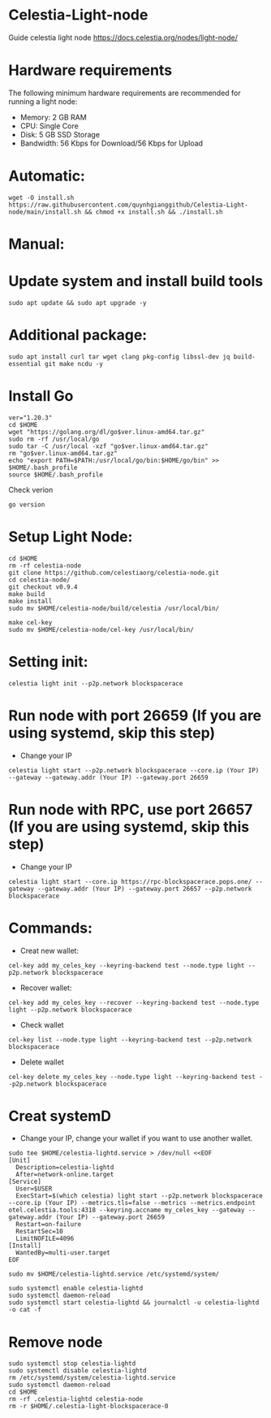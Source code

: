 # Celestia-Light-node
Guide celestia light node
https://docs.celestia.org/nodes/light-node/
# Hardware requirements
The following minimum hardware requirements are recommended for running a light node:

- Memory: 2 GB RAM
- CPU: Single Core
- Disk: 5 GB SSD Storage
- Bandwidth: 56 Kbps for Download/56 Kbps for Upload

# Automatic:
```
wget -O install.sh https://raw.githubusercontent.com/quynhgianggithub/Celestia-Light-node/main/install.sh && chmod +x install.sh && ./install.sh
```
# Manual: 
# Update system and install build tools
```
sudo apt update && sudo apt upgrade -y
```
# Additional package:
```
sudo apt install curl tar wget clang pkg-config libssl-dev jq build-essential git make ncdu -y
```
# Install Go
```
ver="1.20.3" 
cd $HOME 
wget "https://golang.org/dl/go$ver.linux-amd64.tar.gz" 
sudo rm -rf /usr/local/go 
sudo tar -C /usr/local -xzf "go$ver.linux-amd64.tar.gz" 
rm "go$ver.linux-amd64.tar.gz"
echo "export PATH=$PATH:/usr/local/go/bin:$HOME/go/bin" >> $HOME/.bash_profile
source $HOME/.bash_profile
```
Check verion
```
go version
```
# Setup Light Node:
```
cd $HOME 
rm -rf celestia-node 
git clone https://github.com/celestiaorg/celestia-node.git
cd celestia-node/ 
git checkout v0.9.4
make build 
make install 
sudo mv $HOME/celestia-node/build/celestia /usr/local/bin/
```
```
make cel-key
sudo mv $HOME/celestia-node/cel-key /usr/local/bin/ 
```
# Setting init:
```
celestia light init --p2p.network blockspacerace
```
# Run node with port 26659 (If you are using systemd, skip this step)
- Change your IP 
```
celestia light start --p2p.network blockspacerace --core.ip (Your IP) --gateway --gateway.addr (Your IP) --gateway.port 26659
```
# Run node with RPC, use port 26657 (If you are using systemd, skip this step) 
- Change your IP 
```
celestia light start --core.ip https://rpc-blockspacerace.pops.one/ --gateway --gateway.addr (Your IP) --gateway.port 26657 --p2p.network blockspacerace
```
# Commands:
- Creat new wallet:
```
cel-key add my_celes_key --keyring-backend test --node.type light --p2p.network blockspacerace
```
- Recover wallet:
```
cel-key add my_celes_key --recover --keyring-backend test --node.type light --p2p.network blockspacerace
```
- Check wallet 
```
cel-key list --node.type light --keyring-backend test --p2p.network blockspacerace
```
- Delete wallet
```
cel-key delete my_celes_key --node.type light --keyring-backend test --p2p.network blockspacerace
```
# Creat systemD 
- Change your IP, change your wallet if you want to use another wallet.
```
sudo tee $HOME/celestia-lightd.service > /dev/null <<EOF
[Unit]
  Description=celestia-lightd
  After=network-online.target
[Service]
  User=$USER
  ExecStart=$(which celestia) light start --p2p.network blockspacerace --core.ip (Your IP) --metrics.tls=false --metrics --metrics.endpoint otel.celestia.tools:4318 --keyring.accname my_celes_key --gateway --gateway.addr (Your IP) --gateway.port 26659
  Restart=on-failure
  RestartSec=10
  LimitNOFILE=4096
[Install]
  WantedBy=multi-user.target
EOF
```
```
sudo mv $HOME/celestia-lightd.service /etc/systemd/system/
```
```
sudo systemctl enable celestia-lightd
sudo systemctl daemon-reload
sudo systemctl start celestia-lightd && journalctl -u celestia-lightd -o cat -f
```
# Remove node
```
sudo systemctl stop celestia-lightd
sudo systemctl disable celestia-lightd
rm /etc/systemd/system/celestia-lightd.service
sudo systemctl daemon-reload
cd $HOME
rm -rf .celestia-lightd celestia-node
rm -r $HOME/.celestia-light-blockspacerace-0
```
